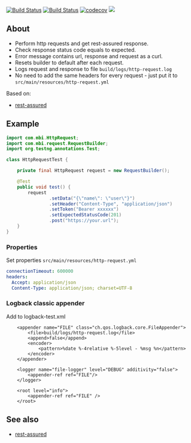 [![Build Status](https://travis-ci.org/mbi88/http-request.svg?branch=master)](https://travis-ci.org/mbi88/http-request)
[![Build Status](https://github.com/mbi88/http-request/workflows/Build/badge.svg)](https://github.com/mbi88/http-request/workflows/Build/badge.svg)
[![codecov](https://codecov.io/gh/mbi88/http-request/branch/master/graph/badge.svg)](https://codecov.io/gh/mbi88/http-request)
[![](https://jitpack.io/v/mbi88/http-request.svg)](https://jitpack.io/#mbi88/http-request)


## About
 * Perform http requests and get rest-assured response.
 * Check response status code equals to expected.
 * Error message contains url, response and request as a curl.
 * Resets builder to default after each request.
 * Logs request and response to file `build/logs/http-request.log`
 * No need to add the same headers for every request - just put it to `src/main/resources/http-request.yml`

Based on:
- <a href="https://github.com/rest-assured/rest-assured">rest-assured</a> 

## Example
```java
import com.mbi.HttpRequest;
import com.mbi.request.RequestBuilder;
import org.testng.annotations.Test;

class HttpRequestTest {

    private final HttpRequest request = new RequestBuilder();

    @Test
    public void test() {
        request
                .setData("{\"name\": \"user\"}")
                .setHeader("Content-Type", "application/json")
                .setToken("Bearer xxxxxx")
                .setExpectedStatusCode(201)
                .post("https://your.url");
    }
}
```

### Properties
Set properties `src/main/resources/http-request.yml`

```yaml
connectionTimeout: 600000
headers:
  Accept: application/json
  Content-Type: application/json; charset=UTF-8
```

### Logback classic appender
Add to logback-test.xml

```$xslt
    <appender name="FILE" class="ch.qos.logback.core.FileAppender">
        <file>build/logs/http-request.log</file>
        <append>false</append>
        <encoder>
            <pattern>%date %-4relative %-5level - %msg %n</pattern>
        </encoder>
    </appender>

    <logger name="file-logger" level="DEBUG" additivity="false">
        <appender-ref ref="FILE"/>
    </logger>

    <root level="info">
        <appender-ref ref="FILE" />
    </root>
```

## See also
- <a href="https://github.com/rest-assured/rest-assured">rest-assured</a>
